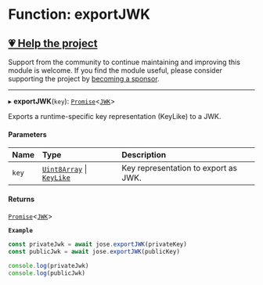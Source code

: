 # Function: exportJWK

## [💗 Help the project](https://github.com/sponsors/panva)

Support from the community to continue maintaining and improving this module is welcome. If you find the module useful, please consider supporting the project by [becoming a sponsor](https://github.com/sponsors/panva).

---

▸ **exportJWK**(`key`): [`Promise`]( https://developer.mozilla.org/en-US/docs/Web/JavaScript/Reference/Global_Objects/Promise )\<[`JWK`](../interfaces/types.JWK.md)\>

Exports a runtime-specific key representation (KeyLike) to a JWK.

#### Parameters

| Name | Type | Description |
| :------ | :------ | :------ |
| `key` | [`Uint8Array`]( https://developer.mozilla.org/en-US/docs/Web/JavaScript/Reference/Global_Objects/Uint8Array ) \| [`KeyLike`](../types/types.KeyLike.md) | Key representation to export as JWK. |

#### Returns

[`Promise`]( https://developer.mozilla.org/en-US/docs/Web/JavaScript/Reference/Global_Objects/Promise )\<[`JWK`](../interfaces/types.JWK.md)\>

**`Example`**

```js
const privateJwk = await jose.exportJWK(privateKey)
const publicJwk = await jose.exportJWK(publicKey)

console.log(privateJwk)
console.log(publicJwk)
```
